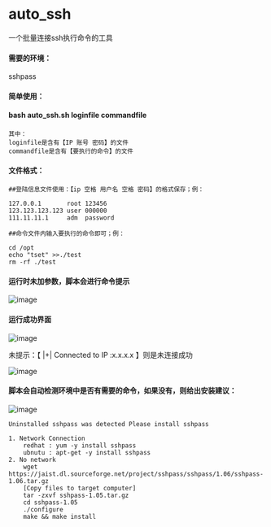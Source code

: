 # auto_ssh
一个批量连接ssh执行命令的工具

#### 需要的环境：
  sshpass

#### 简单使用：
####    bash auto_ssh.sh loginfile commandfile
    其中：
    loginfile是含有【IP 账号 密码】的文件
    commandfile是含有【要执行的命令】的文件
    
#### 文件格式：
    ##登陆信息文件使用：【ip 空格 用户名 空格 密码】的格式保存；例：
    
    127.0.0.1       root 123456
    123.123.123.123 user 000000
    111.11.11.1     adm  password
		
    ##命令文件内输入要执行的命令即可；例：
    
    cd /opt
    echo "tset" >>./test
    rm -rf ./test
    
  
#### 运行时未加参数，脚本会进行命令提示

![image](https://github.com/ShiLE-up/auto_ssh/blob/master/images/tip.png)



  
#### 运行成功界面

![image](https://github.com/ShiLE-up/auto_ssh/blob/master/images/run3.png)



未提示：【  |+| Connected to IP :x.x.x.x  】则是未连接成功

![image](https://github.com/ShiLE-up/auto_ssh/blob/master/images/run2.png)




#### 脚本会自动检测环境中是否有需要的命令，如果没有，则给出安装建议：

![image](https://github.com/ShiLE-up/auto_ssh/blob/master/images/install.png)


	Uninstalled sshpass was detected Please install sshpass
	
	1. Network Connection 
		redhat : yum -y install sshpass
		ubnutu : apt-get -y install sshpass
	2. No network 
		wget https://jaist.dl.sourceforge.net/project/sshpass/sshpass/1.06/sshpass-1.06.tar.gz
		[Copy files to target computer]
		tar -zxvf sshpass-1.05.tar.gz
		cd sshpass-1.05
		./configure
		make && make install




